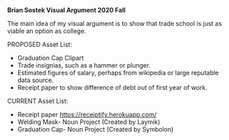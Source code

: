 **Brian Sostek Visual Argument 2020 Fall**

The main idea of my visual argument is to show that trade school is just as viable an option as college.

PROPOSED Asset List:

* Graduation Cap Clipart
* Trade insignias, such as a hammer or plunger.
* Estimated figures of salary, perhaps from wikipedia or large reputable data source.
* Receipt paper to show difference of debt out of first year of work.

CURRENT Asset List:

* Receipt paper https://receiptify.herokuapp.com/
* Welding Mask- Noun Project (Created by Laymik)
* Graduation Cap- Noun Project (Created by Symbolon)



